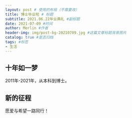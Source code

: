 ```yaml
---
layout: post # 使用的布局（不需要改）
title: 博士毕业啦 # 标题
subtitle: 2021.06.22毕业典礼 #副标题
date: 2021-07-09 #时间
author: Merlin #作者
header-img: img/post-bg-20210709.jpg #这篇文章标题背景图片
catalog: true #是否归档
tags: #标签
- 生活
---
```


## 十年如一梦
2011年-2021年，从本科到博士。

## 新的征程
愿爱与希望一路同行！
